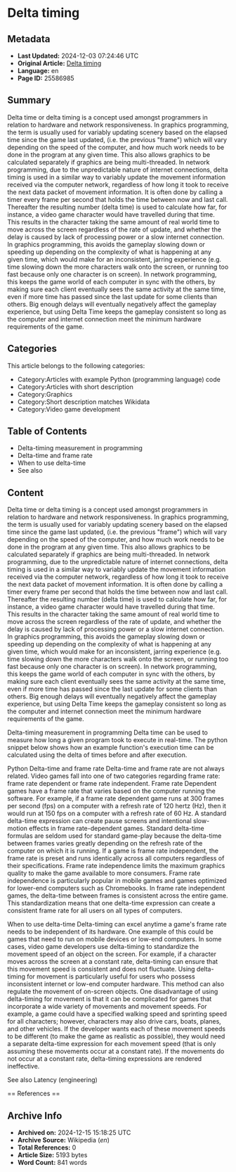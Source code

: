 # Delta timing

## Metadata
- **Last Updated:** 2024-12-03 07:24:46 UTC
- **Original Article:** [Delta timing](https://en.wikipedia.org/wiki/Delta_timing)
- **Language:** en
- **Page ID:** 25586985

## Summary
Delta time or delta timing is a concept used amongst programmers in relation to hardware and network responsiveness. In graphics programming, the term is usually used for variably updating scenery based on the elapsed time since the game last updated, (i.e. the previous "frame") which will vary depending on the speed of the computer, and how much work needs to be done in the program at any given time.  This also allows graphics to be calculated separately if graphics are being multi-threaded.
In network programming, due to the unpredictable nature of internet connections, delta timing is used in a similar way to variably update the movement information received via the computer network, regardless of how long it took to receive the next data packet of movement information.
It is often done by calling a timer every frame per second that holds the time between now and last call. Thereafter the resulting number (delta time) is used to calculate how far, for instance, a video game character would have travelled during that time.  This results in the character taking the same amount of real world time to move across the screen regardless of the rate of update, and whether the delay is caused by lack of processing power or a slow internet connection.
In graphics programming, this avoids the gameplay slowing down or speeding up depending on the complexity of what is happening at any given time, which would make for an inconsistent, jarring experience (e.g. time slowing down the more characters walk onto the screen, or running too fast because only one character is on screen).  In network programming, this keeps the game world of each computer in sync with the others, by making sure each client eventually sees the same activity at the same time, even if more time has passed since the last update for some clients than others.
Big enough delays will eventually negatively affect the gameplay experience, but using Delta Time keeps the gameplay consistent so long as the computer and internet connection meet the minimum hardware requirements of the game.

## Categories
This article belongs to the following categories:

- Category:Articles with example Python (programming language) code
- Category:Articles with short description
- Category:Graphics
- Category:Short description matches Wikidata
- Category:Video game development

## Table of Contents

- Delta-timing measurement in programming
- Delta-time and frame rate
- When to use delta-time
- See also

## Content

Delta time or delta timing is a concept used amongst programmers in relation to hardware and network responsiveness. In graphics programming, the term is usually used for variably updating scenery based on the elapsed time since the game last updated, (i.e. the previous "frame") which will vary depending on the speed of the computer, and how much work needs to be done in the program at any given time.  This also allows graphics to be calculated separately if graphics are being multi-threaded.
In network programming, due to the unpredictable nature of internet connections, delta timing is used in a similar way to variably update the movement information received via the computer network, regardless of how long it took to receive the next data packet of movement information.
It is often done by calling a timer every frame per second that holds the time between now and last call. Thereafter the resulting number (delta time) is used to calculate how far, for instance, a video game character would have travelled during that time.  This results in the character taking the same amount of real world time to move across the screen regardless of the rate of update, and whether the delay is caused by lack of processing power or a slow internet connection.
In graphics programming, this avoids the gameplay slowing down or speeding up depending on the complexity of what is happening at any given time, which would make for an inconsistent, jarring experience (e.g. time slowing down the more characters walk onto the screen, or running too fast because only one character is on screen).  In network programming, this keeps the game world of each computer in sync with the others, by making sure each client eventually sees the same activity at the same time, even if more time has passed since the last update for some clients than others.
Big enough delays will eventually negatively affect the gameplay experience, but using Delta Time keeps the gameplay consistent so long as the computer and internet connection meet the minimum hardware requirements of the game.

Delta-timing measurement in programming
Delta time can be used to measure how long a given program took to execute in real-time. The python snippet below shows how an example function's execution time can be calculated using the delta of times before and after execution.

Python
Delta-time and frame rate
Delta-time and frame rate are not always related. Video games fall into one of two categories regarding frame rate: frame rate dependent or frame rate independent. Frame rate Dependent games have a frame rate that varies based on the computer running the software. For example, if a frame rate dependent game runs at 300 frames per second (fps) on a computer with a refresh rate of 120 hertz (Hz), then it would run at 150 fps on a computer with a refresh rate of 60 Hz. A standard delta-time expression can create pause screens and intentional slow-motion effects in frame rate-dependent games. Standard delta-time formulas are seldom used for standard game-play because the delta-time between frames varies greatly depending on the refresh rate of the computer on which it is running.
If a game is frame rate independent, the frame rate is preset and runs identically across all computers regardless of their specifications. Frame rate independence limits the maximum graphics quality to make the game available to more consumers. Frame rate independence is particularly popular in mobile games and games optimized for lower-end computers such as Chromebooks. In frame rate independent games, the delta-time between frames is consistent across the entire game. This standardization means that one delta-time expression can create a consistent frame rate for all users on all types of computers.

When to use delta-time
Delta-timing can excel anytime a game's frame rate needs to be independent of its hardware. One example of this could be games that need to run on mobile devices or low-end computers. In some cases, video game developers use delta-timing to standardize the movement speed of an object on the screen. For example, if a character moves across the screen at a constant rate, delta-timing can ensure that this movement speed is consistent and does not fluctuate. Using delta-timing for movement is particularly useful for users who possess inconsistent internet or low-end computer hardware. This method can also regulate the movement of on-screen objects.
One disadvantage of using delta-timing for movement is that it can be complicated for games that incorporate a wide variety of movements and movement speeds. For example, a game could have a specified walking speed and sprinting speed for all characters; however, characters may also drive cars, boats, planes, and other vehicles. If the developer wants each of these movement speeds to be different (to make the game as realistic as possible), they would need a separate delta-time expression for each movement speed (that is only assuming these movements occur at a constant rate). If the movements do not occur at a constant rate, delta-timing expressions are rendered ineffective.

See also
Latency (engineering)


== References ==

## Archive Info
- **Archived on:** 2024-12-15 15:18:25 UTC
- **Archive Source:** Wikipedia (_en_)
- **Total References:** 0
- **Article Size:** 5193 bytes
- **Word Count:** 841 words
